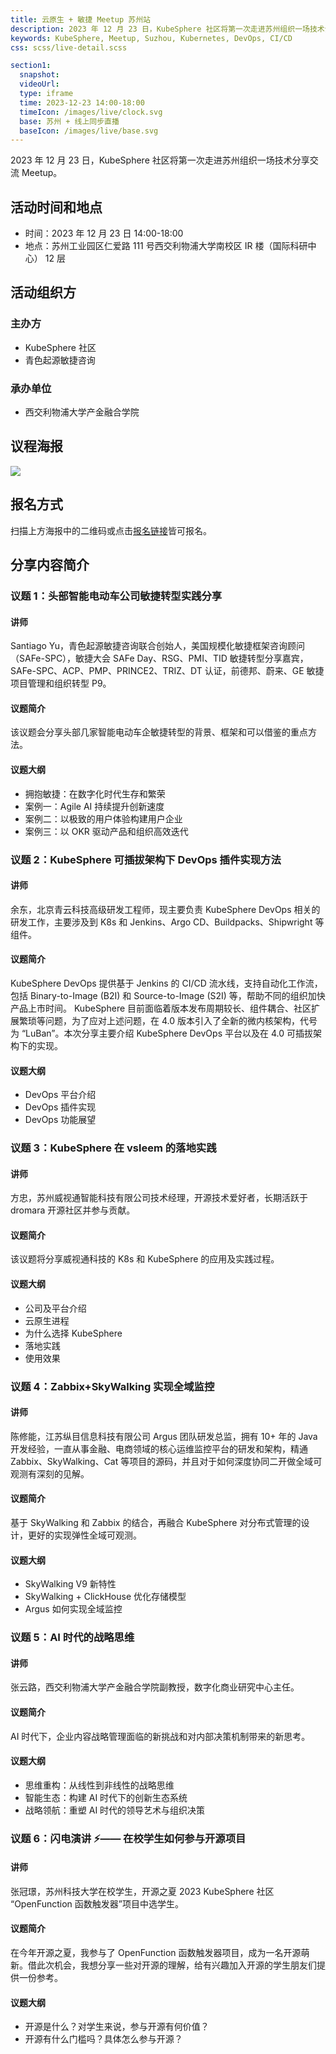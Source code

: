 ```yaml
---
title: 云原生 + 敏捷 Meetup 苏州站
description: 2023 年 12 月 23 日，KubeSphere 社区将第一次走进苏州组织一场技术分享交流 Meetup。
keywords: KubeSphere, Meetup, Suzhou, Kubernetes, DevOps, CI/CD
css: scss/live-detail.scss

section1:
  snapshot: 
  videoUrl: 
  type: iframe
  time: 2023-12-23 14:00-18:00
  timeIcon: /images/live/clock.svg
  base: 苏州 + 线上同步直播
  baseIcon: /images/live/base.svg
---
```


2023 年 12 月 23 日，KubeSphere 社区将第一次走进苏州组织一场技术分享交流 Meetup。

## 活动时间和地点

- 时间：2023 年 12 月 23 日 14:00-18:00
- 地点：苏州工业园区仁爱路 111 号西交利物浦大学南校区 IR 楼（国际科研中心） 12 层

## 活动组织方

### 主办方

- KubeSphere 社区
- 青色起源敏捷咨询

### 承办单位

- 西交利物浦大学产金融合学院

## 议程海报

![](https://pek3b.qingstor.com/kubesphere-community/images/KubeSphere-Meetup-suzhou-20231223.png)

## 报名方式

扫描上方海报中的二维码或点击[报名链接](https://resources.qingcloud.com/p/63433)皆可报名。

## 分享内容简介

### 议题 1：头部智能电动车公司敏捷转型实践分享

#### 讲师

Santiago Yu，青色起源敏捷咨询联合创始人，美国规模化敏捷框架咨询顾问（SAFe-SPC），敏捷大会 SAFe Day、RSG、PMI、TID 敏捷转型分享嘉宾，SAFe-SPC、ACP、PMP、PRINCE2、TRIZ、DT 认证，前德邦、蔚来、GE 敏捷项目管理和组织转型 P9。

#### 议题简介

该议题会分享头部几家智能电动车企敏捷转型的背景、框架和可以借鉴的重点方法。

#### 议题大纲

- 拥抱敏捷：在数字化时代生存和繁荣
- 案例一：Agile AI 持续提升创新速度
- 案例二：以极致的用户体验构建用户企业
- 案例三：以 OKR 驱动产品和组织高效迭代

### 议题 2：KubeSphere 可插拔架构下 DevOps 插件实现方法

#### 讲师

余东，北京青云科技高级研发工程师，现主要负责 KubeSphere DevOps 相关的研发工作，主要涉及到 K8s 和 Jenkins、Argo CD、Buildpacks、Shipwright 等组件。

#### 议题简介

KubeSphere DevOps 提供基于 Jenkins 的 CI/CD 流水线，支持自动化工作流，包括 Binary-to-Image (B2I) 和 Source-to-Image (S2I) 等，帮助不同的组织加快产品上市时间。
KubeSphere 目前面临着版本发布周期较长、组件耦合、社区扩展繁琐等问题，为了应对上述问题，在 4.0 版本引入了全新的微内核架构，代号为 “LuBan”。本次分享主要介绍 KubeSphere DevOps 平台以及在 4.0 可插拔架构下的实现。

#### 议题大纲

- DevOps 平台介绍
- DevOps 插件实现
- DevOps 功能展望

### 议题 3：KubeSphere 在 vsleem 的落地实践

#### 讲师

方忠，苏州威视通智能科技有限公司技术经理，开源技术爱好者，长期活跃于 dromara 开源社区并参与贡献。

#### 议题简介

该议题将分享威视通科技的 K8s 和 KubeSphere 的应用及实践过程。

#### 议题大纲

- 公司及平台介绍
- 云原生进程
- 为什么选择 KubeSphere
- 落地实践
- 使用效果

### 议题 4：Zabbix+SkyWalking 实现全域监控

#### 讲师

陈修能，江苏纵目信息科技有限公司 Argus 团队研发总监，拥有 10+ 年的 Java 开发经验，一直从事金融、电商领域的核心运维监控平台的研发和架构，精通 Zabbix、SkyWalking、Cat 等项目的源码，并且对于如何深度协同二开做全域可观测有深刻的见解。

#### 议题简介

基于 SkyWalking 和 Zabbix 的结合，再融合 KubeSphere 对分布式管理的设计，更好的实现弹性全域可观测。

#### 议题大纲

- SkyWalking V9 新特性
- SkyWalking + ClickHouse 优化存储模型
- Argus 如何实现全域监控

### 议题 5：AI 时代的战略思维

#### 讲师

张云路，西交利物浦大学产金融合学院副教授，数字化商业研究中心主任。

#### 议题简介

AI 时代下，企业内容战略管理面临的新挑战和对内部决策机制带来的新思考。

#### 议题大纲

- 思维重构：从线性到非线性的战略思维
- 智能生态：构建 AI 时代下的创新生态系统
- 战略领航：重塑 AI 时代的领导艺术与组织决策

### 议题 6：闪电演讲 ⚡️—— 在校学生如何参与开源项目

#### 讲师

张冠璟，苏州科技大学在校学生，开源之夏 2023 KubeSphere 社区 “OpenFunction 函数触发器”项目中选学生。

#### 议题简介

在今年开源之夏，我参与了 OpenFunction 函数触发器项目，成为一名开源萌新。借此次机会，我想分享一些对开源的理解，给有兴趣加入开源的学生朋友们提供一份参考。

#### 议题大纲

- 开源是什么？对学生来说，参与开源有何价值？
- 开源有什么门槛吗？具体怎么参与开源？